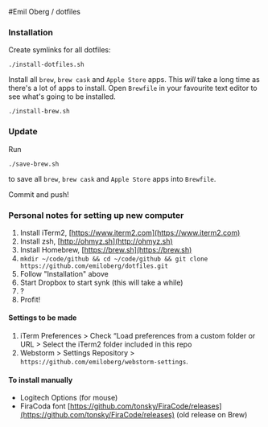 #Emil Oberg / dotfiles

### Installation 

Create symlinks for all dotfiles:

```
./install-dotfiles.sh
```

Install all `brew`, `brew cask` and `Apple Store` apps. This _will_ take a long time as there's a lot of apps to install. Open `Brewfile` in your favourite text editor to see what's going to be installed.

```
./install-brew.sh
```


### Update

Run

```
./save-brew.sh
```

to save all `brew`, `brew cask` and `Apple Store` apps into `Brewfile`.

Commit and push!


### Personal notes for setting up new computer

1. Install iTerm2, [https://www.iterm2.com](https://www.iterm2.com)
2. Install zsh, [http://ohmyz.sh](http://ohmyz.sh)
3. Install Homebrew, [https://brew.sh](https://brew.sh)
4. `mkdir ~/code/github && cd ~/code/github && git clone https://github.com/emiloberg/dotfiles.git`
5. Follow "Installation" above	
6. Start Dropbox to start synk (this will take a while)
7. ?
8. Profit!

#### Settings to be made
1. iTerm Preferences > Check “Load preferences from a custom folder or URL > Select the iTerm2 folder included in this repo
2. Webstorm > Settings Repository > `https://github.com/emiloberg/webstorm-settings`.

#### To install manually
* Logitech Options (for mouse)
* FiraCoda font [https://github.com/tonsky/FiraCode/releases](https://github.com/tonsky/FiraCode/releases) (old release on Brew)
